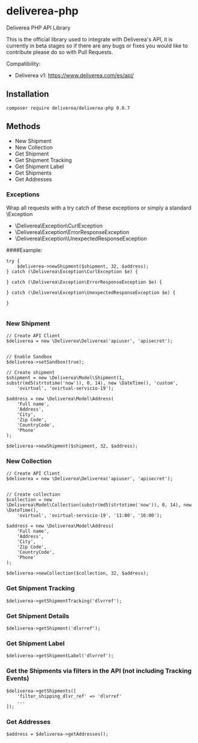 # deliverea-php
Deliverea PHP API Library

This is the official library used to integrate with Deliverea's API, it is currently in beta stages so if there are any bugs or fixes you would like to contribute please do so with Pull Requests.

Compatibility:
- Deliverea v1: https://www.deliverea.com/es/api/

## Installation
```
composer require deliverea/deliverea-php 0.0.7
```

## Methods
- New Shipment
- New Collection
- Get Shipment
- Get Shipment Tracking
- Get Shipment Label
- Get Shipments
- Get Addresses

### Exceptions
Wrap all requests with a try catch of these exceptions or simply a standard \Exception
- \Deliverea\Exception\CurlException
- \Deliverea\Exception\ErrorResponseException
- \Deliverea\Exception\UnexpectedResponseException

####Example:
```
try {
    $deliverea->newShipment($shipment, 32, $address);
} catch (\Deliverea\Exception\CurlException $e) {

} catch (\Deliverea\Exception\ErrorResponseException $e) {

} catch (\Deliverea\Exception\UnexpectedResponseException $e) {

}
 
```

### New Shipment
```
// Create API Client
$deliverea = new \Deliverea\Deliverea('apiuser', 'apisecret');


// Enable Sandbox
$deliverea->setSandbox(true);

// Create shipment
$shipment = new \Deliverea\Model\Shipment(1, substr(md5(strtotime('now')), 0, 14), new \DateTime(), 'custom',
    'ovirtual', 'ovirtual-servicio-19');

$address = new \Deliverea\Model\Address(
    'Full name',
    'Address',
    'City',
    'Zip Code',
    'CountryCode',
    'Phone'
);

$deliverea->newShipment($shipment, 32, $address);
```

### New Collection
```
// Create API Client
$deliverea = new \Deliverea\Deliverea('apiuser', 'apisecret');


// Create collection
$collection = new \Deliverea\Model\Collection(substr(md5(strtotime('now')), 0, 14), new \DateTime(),
    'ovirtual', 'ovirtual-servicio-19', '11:00', '16:00');

$address = new \Deliverea\Model\Address(
    'Full name',
    'Address',
    'City',
    'Zip Code',
    'CountryCode',
    'Phone'
);

$deliverea->newCollection($collection, 32, $address);
```

### Get Shipment Tracking
```
$deliverea->getShipmentTracking('dlvrref');
```

### Get Shipment Details
```
$deliverea->getShipment('dlvrref');
```

### Get Shipment Label
```
$deliverea->getShipmentLabel('dlvrref');
```

### Get the Shipments via filters in the API (not including Tracking Events)
```
$deliverea->getShipments([
    'filter_shipping_dlvr_ref' => 'dlvrref'
    ...
]);
```

### Get Addresses
```
$address = $deliverea->getAddresses();
```
